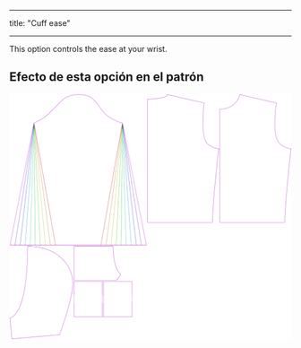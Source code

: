 - - -
title: "Cuff ease"
- - -

This option controls the ease at your wrist.

## Efecto de esta opción en el patrón

![This image shows the effect of this option by superimposing several variants that have a different value for this option](huey_cuffease_sample.svg "Effect of this option on the pattern")
